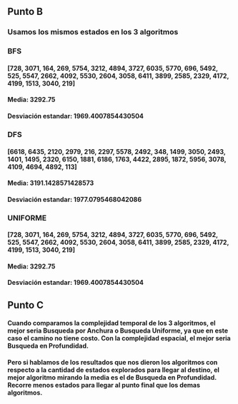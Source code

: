 <h2> Punto B </h2>

<h3> Usamos los mismos estados en los 3 algoritmos</h3>

<h3>BFS</h3>
<h4>
[728, 3071, 164, 269, 5754, 3212, 4894, 3727, 6035, 5770, 696, 5492, 525, 5547, 2662, 4092, 5530, 2604, 3058, 6411, 3899, 2585, 2329, 4172, 4199, 1513, 3040, 219]
</h4>
<h4>
 Media: 3292.75
 </h4>
<h4>
Desviación estandar: 1969.4007854430504
</h4>

<h3>DFS</h3>
<h4>
[6618, 6435, 2120, 2979, 216, 2297, 5578, 2492, 348, 1499, 3050, 2493, 1401, 1495, 2320, 6150, 1881, 6186, 1763, 4422, 2895, 1872, 5956, 3078, 4109, 4694, 4892, 113]</h4>
<h4>
Media: 3191.1428571428573
</h4>
<h4>
 Desviación estandar: 1977.0795468042086
 </h4>

<h3>UNIFORME</h3>
<h4>
[728, 3071, 164, 269, 5754, 3212, 4894, 3727, 6035, 5770, 696, 5492, 525, 5547, 2662, 4092, 5530, 2604, 3058, 6411, 3899, 2585, 2329, 4172, 4199, 1513, 3040, 219] 
<h4>
Media: 3292.75
 </h4>
<h4>
Desviación estandar: 1969.4007854430504
  </h4>
  
<h2> Punto C </h2>
<h4>
Cuando comparamos la complejidad temporal de los 3 algoritmos, el mejor seria Busqueda por Anchura o Busqueda Uniforme, ya que en este caso el camino no tiene costo. Con la complejidad espacial, el mejor seria Busqueda en Profundidad. </h4>
<h4>
Pero si hablamos de los resultados que nos dieron los algoritmos con respecto a la cantidad de estados explorados para llegar al destino, el mejor algoritmo mirando la media es el de Busqueda en Profundidad. Recorre menos estados para llegar al punto final que los demas algoritmos.</h4>
